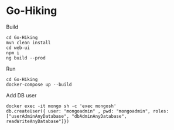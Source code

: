 # Go-Hiking

Build
```
cd Go-Hiking
mvn clean install
cd web-ui
npm i
ng build --prod
```

Run
```
cd Go-Hiking
docker-compose up --build
```

Add DB user
```
docker exec -it mongo sh -c 'exec mongosh'
db.createUser({ user: "mongoadmin" , pwd: "mongoadmin", roles: ["userAdminAnyDatabase", "dbAdminAnyDatabase", readWriteAnyDatabase"]})
```
